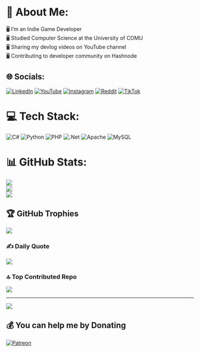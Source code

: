 # 💫 About Me:
🖥️ I’m an Indie Game Developer<br>🖥️ Studied Computer Science at the University of COMU<br>🖥️ Sharing my devlog videos on YouTube channel<br>🖥️ Contributing to developer community on Hashnode


## 🌐 Socials:
[![LinkedIn](https://img.shields.io/badge/LinkedIn-%230077B5.svg?logo=linkedin&logoColor=white)](https://linkedin.com/in/ayberk-kahraman-15032b195) [![YouTube](https://img.shields.io/badge/YouTube-%23FF0000.svg?logo=YouTube&logoColor=white)](https://youtube.com/@muffinndev) [![Instagram](https://img.shields.io/badge/Instagram-%23E4405F.svg?logo=Instagram&logoColor=white)](https://instagram.com/muffinndev) [![Reddit](https://img.shields.io/badge/Reddit-%23FF4500.svg?logo=Reddit&logoColor=white)](https://reddit.com/user/muffinndev) [![TikTok](https://img.shields.io/badge/TikTok-%23000000.svg?logo=TikTok&logoColor=white)](https://tiktok.com/@muffinndev)  

# 💻 Tech Stack:
![C#](https://img.shields.io/badge/c%23-%23239120.svg?style=for-the-badge&logo=csharp&logoColor=white) ![Python](https://img.shields.io/badge/python-3670A0?style=for-the-badge&logo=python&logoColor=ffdd54) ![PHP](https://img.shields.io/badge/php-%23777BB4.svg?style=for-the-badge&logo=php&logoColor=white) ![.Net](https://img.shields.io/badge/.NET-5C2D91?style=for-the-badge&logo=.net&logoColor=white) ![Apache](https://img.shields.io/badge/apache-%23D42029.svg?style=for-the-badge&logo=apache&logoColor=white) ![MySQL](https://img.shields.io/badge/mysql-%2300000f.svg?style=for-the-badge&logo=mysql&logoColor=white)
# 📊 GitHub Stats:
![](https://github-readme-stats.vercel.app/api?username=ayberkkahraman&theme=dark&hide_border=false&include_all_commits=false&count_private=true)<br/>
![](https://github-readme-streak-stats.herokuapp.com/?user=ayberkkahraman&theme=dark&hide_border=false)<br/>
![](https://github-readme-stats.vercel.app/api/top-langs/?username=ayberkkahraman&theme=dark&hide_border=false&include_all_commits=false&count_private=true&layout=compact)

## 🏆 GitHub Trophies
![](https://github-profile-trophy.vercel.app/?username=ayberkkahraman&theme=tokyonight&no-frame=true&no-bg=true&margin-w=4)

### ✍️ Daily Quote
![](https://quotes-github-readme.vercel.app/api?type=horizontal&theme=tokyonight)

### 🔝 Top Contributed Repo
![](https://github-contributor-stats.vercel.app/api?username=ayberkkahraman&limit=5&theme=tokyonight&combine_all_yearly_contributions=true)

---
[![](https://visitcount.itsvg.in/api?id=ayberkkahraman&icon=0&color=0)](https://visitcount.itsvg.in)

  ## 💰 You can help me by Donating
  [![Patreon](https://img.shields.io/badge/Patreon-F96854?style=for-the-badge&logo=patreon&logoColor=white)](https://patreon.com/muffinndev) 

  
<!-- Proudly created with GPRM ( https://gprm.itsvg.in ) -->
